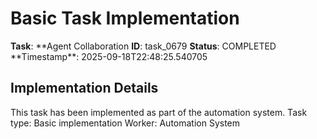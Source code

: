 # Basic Task Implementation

**Task**: **Agent Collaboration
**ID**: task_0679
**Status**: COMPLETED
**Timestamp\*\*: 2025-09-18T22:48:25.540705

## Implementation Details

This task has been implemented as part of the automation system.
Task type: Basic implementation
Worker: Automation System
